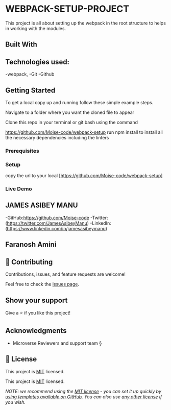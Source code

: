 # WEBPACK-SETUP-PROJECT

This project is all about setting up the webpack in the root structure to helps in working with the modules.

## Built With

## Technologies used: 
-webpack, 
-Git
-Github

## Getting Started

To get a local copy up and running follow these simple example steps.

Navigate to a folder where you want the cloned file to appear

Clone this repo in your terminal or git bash using the command

https://github.com/Moise-code/webpack-setup
run npm install to install all the necessary dependencies including the linters



### Prerequisites

### Setup
copy the url to your local [https://github.com/Moise-code/webpack-setup]

### Live Demo 

## JAMES ASIBEY MANU

-GitHub:https://github.com/Moise-code
-Twitter:(https://twitter.com/JamesAsibeyManu)
-LinkedIn:(https://www.linkedin.com/in/jamesasibeymanu)

## Faranosh Amini


## 🤝 Contributing

Contributions, issues, and feature requests are welcome!

Feel free to check the [issues page](../../issues/).

## Show your support

Give a ⭐️ if you like this project!

## Acknowledgments
- Microverse Reviewers and support team §

## 📝 License

This project is [MIT](./LICENSE) licensed.

This project is [MIT](./LICENSE) licensed.

_NOTE: we recommend using the [MIT license](https://choosealicense.com/licenses/mit/) - you can set it up quickly by [using templates available on GitHub](https://docs.github.com/en/communities/setting-up-your-project-for-healthy-contributions/adding-a-license-to-a-repository). You can also use [any other license](https://choosealicense.com/licenses/) if you wish._
